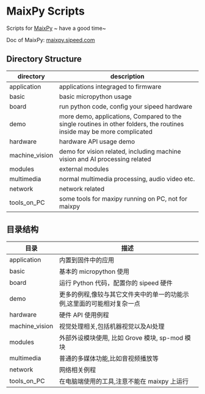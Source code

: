MaixPy Scripts
====


Scripts for [MaixPy](https://github.com/sipeed/MaixPy) ~ have a good time~

Doc of MaixPy: [maixpy.sipeed.com](https://maixpy.sipeed.com)

## Directory Structure

| directory | description |
| --------- | ----------- |
| application | applications integraged to firmware |
| basic | basic micropython usage |
| board | run python code, config your sipeed hardware |
| demo  | more demo, applications, Compared to the single routines in other folders, the routines inside may be more complicated |
| hardware | hardware API usage demo |
| machine_vision | demo for vision related, including machine vision and AI processing related |
| modules   | external modules |
| multimedia | normal multimedia processing, audio video etc. |
| network | network related |
| tools_on_PC | some tools for maxipy running on PC, not for maixpy |


## 目录结构

| 目录 | 描述 |
| --------- | ----------- |
| application | 内置到固件中的应用 |
| basic | 基本的 micropython 使用 |
| board | 运行 Python 代码，配置你的 sipeed 硬件 |
| demo  | 更多的例程,像较与其它文件夹中的单一的功能示例,这里面的可能相对复杂一点 |
| hardware | 硬件 API 使用例程 |
| machine_vision | 视觉处理相关,包括机器视觉以及AI处理 |
| modules   | 外部外设模块使用, 比如 Grove 模块, sp-mod 模块 |
| multimedia | 普通的多媒体功能,比如音视频播放等 |
| network | 网络相关例程 |
| tools_on_PC | 在电脑端使用的工具,注意不能在 maixpy 上运行 |


